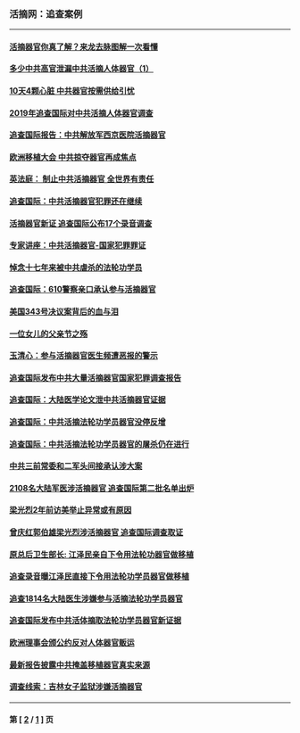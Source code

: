 ### 活摘网：追查案例
---
#### [活摘器官你真了解？来龙去脉图解一次看懂](../../pages/nf5880/n13013820.md?11180430) 
#### [多少中共高官泄漏中共活摘人体器官（1）](../../pages/nf5880/n12671234.md?11180430) 
#### [10天4颗心脏 中共器官按需供给引忧](../../pages/nf5880/n12326366.md?11180430) 
#### [2019年追查国际对中共活摘人体器官调查](../../pages/nf5880/n11917733.md?11180430) 
#### [追查国际报告：中共解放军西京医院活摘器官](../../pages/nf5880/n11838359.md?11180430) 
#### [欧洲移植大会 中共掠夺器官再成焦点](../../pages/nf5880/n11538883.md?11180430) 
#### [英法庭： 制止中共活摘器官 全世界有责任](../../pages/nf5880/n11330691.md?11180430) 
#### [追查国际：中共活摘器官犯罪还在继续](../../pages/nf5880/n11218301.md?11180430) 
#### [活摘器官新证 追查国际公布17个录音调查](../../pages/nf5880/n10897744.md?11180430) 
#### [专家讲座：中共活摘器官-国家犯罪罪证](../../pages/nf5880/n8828153.md?11180430) 
#### [悼念十七年来被中共虐杀的法轮功学员](../../pages/nf5880/n8124823.md?11180430) 
#### [追查国际：610警察亲口承认参与活摘器官](../../pages/nf5880/n8109067.md?11180430) 
#### [美国343号决议案背后的血与泪](../../pages/nf5880/n8020684.md?11180430) 
#### [一位女儿的父亲节之殇](../../pages/nf5880/n8014122.md?11180430) 
#### [玉清心：参与活摘器官医生频遭恶报的警示](../../pages/nf5880/n4637546.md?11180430) 
#### [追查国际发布中共大量活摘器官国家犯罪调查报告](../../pages/nf5880/n4613428.md?11180430) 
#### [追查国际：大陆医学论文泄中共活摘器官证据](../../pages/nf5880/n4608794.md?11180430) 
#### [追查国际：中共活摘法轮功学员器官没停反增](../../pages/nf5880/n4584075.md?11180430) 
#### [追查国际：中共活摘法轮功学员器官的屠杀仍在进行](../../pages/nf5880/n4299154.md?11180430) 
#### [中共三前常委和二军头间接承认涉大案](../../pages/nf5880/n4286244.md?11180430) 
#### [2108名大陆军医涉活摘器官 追查国际第二批名单出炉](../../pages/nf5880/n4284769.md?11180430) 
#### [梁光烈2年前访美举止异常或有原因](../../pages/nf5880/n4279686.md?11180430) 
#### [曾庆红郭伯雄梁光烈涉活摘器官 追查国际调查取证](../../pages/nf5880/n4278462.md?11180430) 
#### [原总后卫生部长: 江泽民亲自下令用法轮功器官做移植](../../pages/nf5880/n4263864.md?11180430) 
#### [追查录音曝江泽民直接下令用法轮功学员器官做移植](../../pages/nf5880/n4261268.md?11180430) 
#### [追查1814名大陆医生涉嫌参与活摘法轮功学员器官](../../pages/nf5880/n4259055.md?11180430) 
#### [追查国际发布中共活体摘取法轮功学员器官新证据](../../pages/nf5880/n4258255.md?11180430) 
#### [欧洲理事会颁公约反对人体器官贩运](../../pages/nf5880/n4206955.md?11180430) 
#### [最新报告披露中共掩盖移植器官真实来源](../../pages/nf5880/n4140084.md?11180430) 
#### [调查线索：吉林女子监狱涉嫌活摘器官](../../pages/nf5880/n4044366.md?11180430) 

---
#### 第 [ [2](./2.md?11180430) / [1](./1.md?11180430) ] 页
